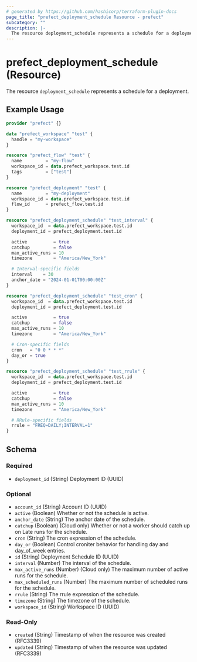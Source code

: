 ```yaml
---
# generated by https://github.com/hashicorp/terraform-plugin-docs
page_title: "prefect_deployment_schedule Resource - prefect"
subcategory: ""
description: |-
  The resource deployment_schedule represents a schedule for a deployment.
---
```


# prefect_deployment_schedule (Resource)

The resource `deployment_schedule` represents a schedule for a deployment.

## Example Usage

```terraform
provider "prefect" {}

data "prefect_workspace" "test" {
  handle = "my-workspace"
}

resource "prefect_flow" "test" {
  name         = "my-flow"
  workspace_id = data.prefect_workspace.test.id
  tags         = ["test"]
}

resource "prefect_deployment" "test" {
  name         = "my-deployment"
  workspace_id = data.prefect_workspace.test.id
  flow_id      = prefect_flow.test.id
}

resource "prefect_deployment_schedule" "test_interval" {
  workspace_id  = data.prefect_workspace.test.id
  deployment_id = prefect_deployment.test.id

  active          = true
  catchup         = false
  max_active_runs = 10
  timezone        = "America/New_York"

  # Interval-specific fields
  interval    = 30
  anchor_date = "2024-01-01T00:00:00Z"
}

resource "prefect_deployment_schedule" "test_cron" {
  workspace_id  = data.prefect_workspace.test.id
  deployment_id = prefect_deployment.test.id

  active          = true
  catchup         = false
  max_active_runs = 10
  timezone        = "America/New_York"

  # Cron-specific fields
  cron   = "0 0 * * *"
  day_or = true
}

resource "prefect_deployment_schedule" "test_rrule" {
  workspace_id  = data.prefect_workspace.test.id
  deployment_id = prefect_deployment.test.id

  active          = true
  catchup         = false
  max_active_runs = 10
  timezone        = "America/New_York"

  # RRule-specific fields
  rrule = "FREQ=DAILY;INTERVAL=1"
}
```

<!-- schema generated by tfplugindocs -->
## Schema

### Required

- `deployment_id` (String) Deployment ID (UUID)

### Optional

- `account_id` (String) Account ID (UUID)
- `active` (Boolean) Whether or not the schedule is active.
- `anchor_date` (String) The anchor date of the schedule.
- `catchup` (Boolean) (Cloud only) Whether or not a worker should catch up on Late runs for the schedule.
- `cron` (String) The cron expression of the schedule.
- `day_or` (Boolean) Control croniter behavior for handling day and day_of_week entries.
- `id` (String) Deployment Schedule ID (UUID)
- `interval` (Number) The interval of the schedule.
- `max_active_runs` (Number) (Cloud only) The maximum number of active runs for the schedule.
- `max_scheduled_runs` (Number) The maximum number of scheduled runs for the schedule.
- `rrule` (String) The rrule expression of the schedule.
- `timezone` (String) The timezone of the schedule.
- `workspace_id` (String) Workspace ID (UUID)

### Read-Only

- `created` (String) Timestamp of when the resource was created (RFC3339)
- `updated` (String) Timestamp of when the resource was updated (RFC3339)
